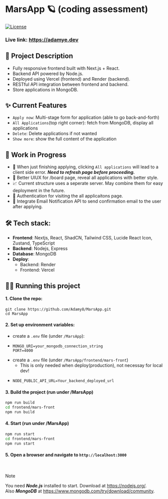 # MarsApp 🪐 (coding assessment)

[![License](https://img.shields.io/badge/license-MIT-green.svg)](https://opensource.org/license/MIT)

### Live link: https://adamye.dev

## 🚀 Project Description
- Fully responsive frontend built with Next.js + React.
- Backend API powered by Node.js.
- Deployed using Vercel (frontend) and Render (backend).
- RESTful API integration between frontend and backend.
- Store applications in MongoDB.

## ✨ Current Features
- `Apply now`: Multi-stage form for application (able to go back-and-forth)
- `All Applications`(top right corner): fetch from MongoDB, display all applications
- `Delete`: Delete applications if not wanted
- `Show more`: show the full content of the application

## 🚧 Work in Progress
- 🥴 When just finishing applying, clicking `All applications` will lead to a client side error. ***Need to refresh page before proceeding.***
- 🎏 Better UIUX for /board page, reveal all applications with better style.
- 📈 Current structure uses a seperate server. May combine them for easy deployment in the future.
- 🔑 Authentication for visiting the all applicaitons page.
- 📮 Integrate Email Notification API to send confirmation email to the user after applying.

## 🛠️ Tech stack:
- **Frontend**: Nextjs, React, ShadCN, Tailwind CSS, Lucide React Icon, Zustand, TypeScript
- **Backend**: Nodejs, Express
- **Database**: MongoDB
- **Deploy**:
  - Backend: Render 
  - Frontend: Vercel 

## 🏃‍♂️ Running this project
#### 1. Clone the repo:
 ```
git clone https://github.com/Adamy8/MarsApp.git
cd MarsApp
```
#### 2. Set up environment variables:
- create a ```.env``` file (under `/MarsApp`):
- ```
  MONGO_URI=your_mongodb_connection_string
  PORT=4000
  ```
- create a ```.env``` file (under `/MarsApp/frontend/mars-front`)
  - This is only needed when deploy(production), not necessay for local dev!
- ```
  NODE_PUBLIC_API_URL=Your_backend_deployed_url
  ``` 
#### 3. Build the project (run under /MarsApp)
```bash
npm run build
cd frontend/mars-front
npm run build
```
#### 4. Start (run under /MarsApp)
```bash
npm run start
cd frontend/mars-front
npm run start
```
#### 5. Open a browser and navigate to ```http://localhost:3000```

<br>

> [!Note]
> You need ***Node.js*** installed to start. Download at https://nodejs.org/. <br>
> Also ***MongoDB*** at https://www.mongodb.com/try/download/community.

